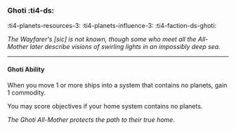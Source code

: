 ### Ghoti :ti4-ds:

:ti4-planets-resources-3: :ti4-planets-influence-3: :ti4-faction-ds-ghoti:

*The Wayfarer's [sic] is not known, though some who meet all the All-Mother later describe visions of swirling lights in an impossibly deep sea.*

---

#### Ghoti Ability

When you move 1 or more ships into a system that contains no planets, gain 1 commodity.

You may score objectives if your home system contains no planets.

*The Ghoti All-Mother protects the path to their true home.*
